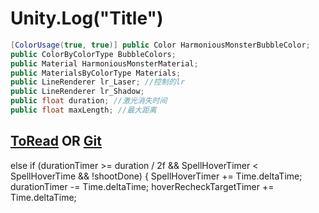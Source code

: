 # Unity.Log("Title")


```c#
[ColorUsage(true, true)] public Color HarmoniousMonsterBubbleColor;
public ColorByColorType BubbleColors;
public Material HarmoniousMonsterMaterial;
public MaterialsByColorType Materials;
public LineRenderer lr_Laser; //控制的lr
public LineRenderer lr_Shadow;
public float duration; //激光消失时间
public float maxLength; //最大距离
```

## [ToRead](GDScript.md) OR [Git](https://github.com)

else if (durationTimer >= duration / 2f && SpellHoverTimer < SpellHoverTime && !shootDone)
{
SpellHoverTimer += Time.deltaTime;
durationTimer -= Time.deltaTime;
hoverRecheckTargetTimer += Time.deltaTime;